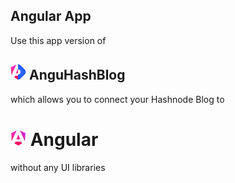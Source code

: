 ## Angular App

Use this app version of 
## ![anguhashblog logo](/anguhashblog.png) AnguHashBlog 
which allows you to connect your Hashnode Blog to
# ![angular logo](/angular.png) Angular 

without any UI libraries